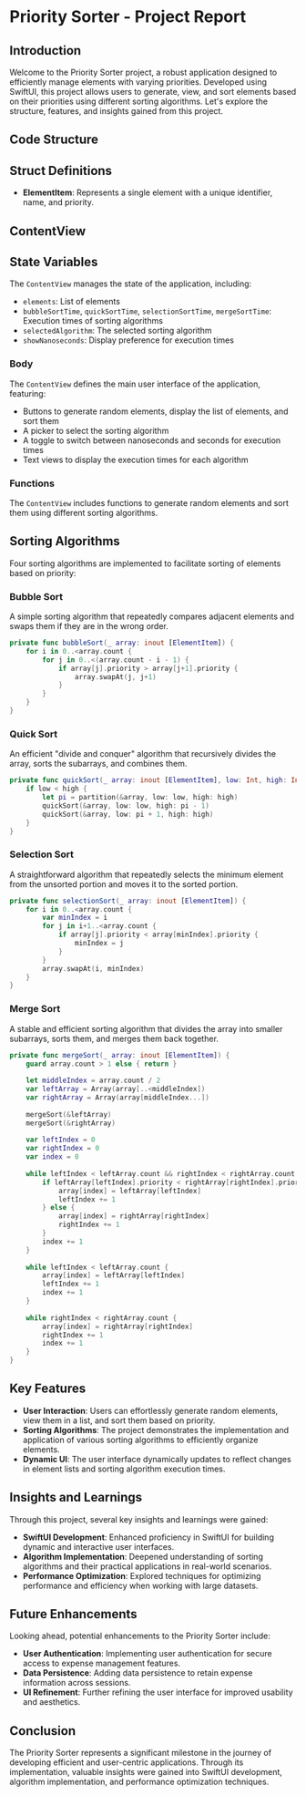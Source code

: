 # Priority Sorter - Project Report

## Introduction

Welcome to the Priority Sorter project, a robust application designed to efficiently manage elements with varying priorities. Developed using SwiftUI, this project allows users to generate, view, and sort elements based on their priorities using different sorting algorithms. Let's explore the structure, features, and insights gained from this project.

## Code Structure

## Struct Definitions

- **ElementItem**: Represents a single element with a unique identifier, name, and priority.

## ContentView

## State Variables

The `ContentView` manages the state of the application, including:
- `elements`: List of elements
- `bubbleSortTime`, `quickSortTime`, `selectionSortTime`, `mergeSortTime`: Execution times of sorting algorithms
- `selectedAlgorithm`: The selected sorting algorithm
- `showNanoseconds`: Display preference for execution times

### Body

The `ContentView` defines the main user interface of the application, featuring:
- Buttons to generate random elements, display the list of elements, and sort them
- A picker to select the sorting algorithm
- A toggle to switch between nanoseconds and seconds for execution times
- Text views to display the execution times for each algorithm

### Functions

The `ContentView` includes functions to generate random elements and sort them using different sorting algorithms.

## Sorting Algorithms

Four sorting algorithms are implemented to facilitate sorting of elements based on priority:

### Bubble Sort

A simple sorting algorithm that repeatedly compares adjacent elements and swaps them if they are in the wrong order.

```swift
private func bubbleSort(_ array: inout [ElementItem]) {
    for i in 0..<array.count {
        for j in 0..<(array.count - i - 1) {
            if array[j].priority > array[j+1].priority {
                array.swapAt(j, j+1)
            }
        }
    }
}
```

### Quick Sort

An efficient "divide and conquer" algorithm that recursively divides the array, sorts the subarrays, and combines them.

```swift
private func quickSort(_ array: inout [ElementItem], low: Int, high: Int) {
    if low < high {
        let pi = partition(&array, low: low, high: high)
        quickSort(&array, low: low, high: pi - 1)
        quickSort(&array, low: pi + 1, high: high)
    }
}
```

### Selection Sort

A straightforward algorithm that repeatedly selects the minimum element from the unsorted portion and moves it to the sorted portion.

```swift
private func selectionSort(_ array: inout [ElementItem]) {
    for i in 0..<array.count {
        var minIndex = i
        for j in i+1..<array.count {
            if array[j].priority < array[minIndex].priority {
                minIndex = j
            }
        }
        array.swapAt(i, minIndex)
    }
}
```

### Merge Sort

A stable and efficient sorting algorithm that divides the array into smaller subarrays, sorts them, and merges them back together.

```swift
private func mergeSort(_ array: inout [ElementItem]) {
    guard array.count > 1 else { return }
    
    let middleIndex = array.count / 2
    var leftArray = Array(array[..<middleIndex])
    var rightArray = Array(array[middleIndex...])
    
    mergeSort(&leftArray)
    mergeSort(&rightArray)
    
    var leftIndex = 0
    var rightIndex = 0
    var index = 0
    
    while leftIndex < leftArray.count && rightIndex < rightArray.count {
        if leftArray[leftIndex].priority < rightArray[rightIndex].priority {
            array[index] = leftArray[leftIndex]
            leftIndex += 1
        } else {
            array[index] = rightArray[rightIndex]
            rightIndex += 1
        }
        index += 1
    }
    
    while leftIndex < leftArray.count {
        array[index] = leftArray[leftIndex]
        leftIndex += 1
        index += 1
    }
    
    while rightIndex < rightArray.count {
        array[index] = rightArray[rightIndex]
        rightIndex += 1
        index += 1
    }
}
```
## Key Features

- **User Interaction**: Users can effortlessly generate random elements, view them in a list, and sort them based on priority.
- **Sorting Algorithms**: The project demonstrates the implementation and application of various sorting algorithms to efficiently organize elements.
- **Dynamic UI**: The user interface dynamically updates to reflect changes in element lists and sorting algorithm execution times.

## Insights and Learnings

Through this project, several key insights and learnings were gained:

- **SwiftUI Development**: Enhanced proficiency in SwiftUI for building dynamic and interactive user interfaces.
- **Algorithm Implementation**: Deepened understanding of sorting algorithms and their practical applications in real-world scenarios.
- **Performance Optimization**: Explored techniques for optimizing performance and efficiency when working with large datasets.

## Future Enhancements

Looking ahead, potential enhancements to the Priority Sorter include:

- **User Authentication**: Implementing user authentication for secure access to expense management features.
- **Data Persistence**: Adding data persistence to retain expense information across sessions.
- **UI Refinement**: Further refining the user interface for improved usability and aesthetics.

## Conclusion

The Priority Sorter represents a significant milestone in the journey of developing efficient and user-centric applications. Through its implementation, valuable insights were gained into SwiftUI development, algorithm implementation, and performance optimization techniques. 
